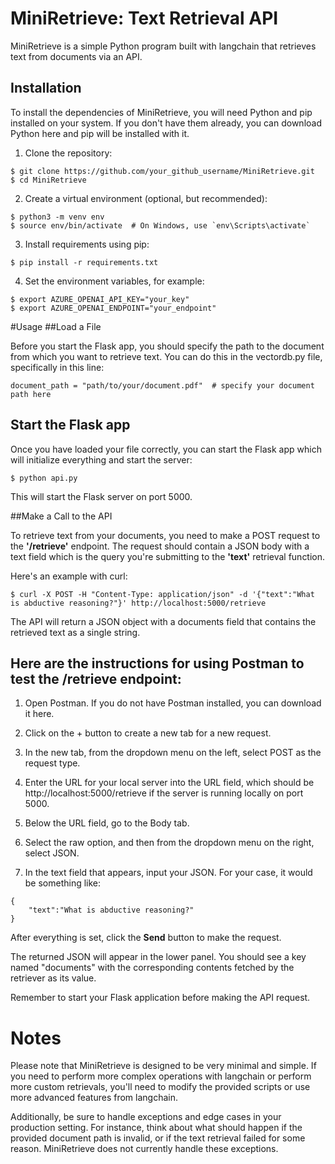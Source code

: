 # MiniRetrieve: Text Retrieval API
MiniRetrieve is a simple Python program built with langchain that retrieves text from documents via an API.

## Installation
To install the dependencies of MiniRetrieve, you will need Python and pip installed on your system. If you don't have them already, you can download Python here and pip will be installed with it.

1. Clone the repository:
```
$ git clone https://github.com/your_github_username/MiniRetrieve.git
$ cd MiniRetrieve
```

2. Create a virtual environment (optional, but recommended):
```
$ python3 -m venv env
$ source env/bin/activate  # On Windows, use `env\Scripts\activate`
```
3. Install requirements using pip:
```
$ pip install -r requirements.txt
```
4. Set the environment variables, for example:
```
$ export AZURE_OPENAI_API_KEY="your_key"
$ export AZURE_OPENAI_ENDPOINT="your_endpoint"
```

#Usage
##Load a File

Before you start the Flask app, you should specify the path to the document from which you want to retrieve text. You can do this in the vectordb.py file, specifically in this line:

```
document_path = "path/to/your/document.pdf"  # specify your document path here
```

## Start the Flask app

Once you have loaded your file correctly, you can start the Flask app which will initialize everything and start the server:
```
$ python api.py
```

This will start the Flask server on port 5000.

##Make a Call to the API

To retrieve text from your documents, you need to make a POST request to the **'/retrieve'** endpoint. The request should contain a JSON body with a text field which is the query you're submitting to the **'text'** retrieval function.

Here's an example with curl:
```
$ curl -X POST -H "Content-Type: application/json" -d '{"text":"What is abductive reasoning?"}' http://localhost:5000/retrieve
```
The API will return a JSON object with a documents field that contains the retrieved text as a single string.

## Here are the instructions for using Postman to test the /retrieve endpoint:

1. Open Postman. If you do not have Postman installed, you can download it here.

2. Click on the + button to create a new tab for a new request.

3. In the new tab, from the dropdown menu on the left, select POST as the request type.

4. Enter the URL for your local server into the URL field, which should be http://localhost:5000/retrieve if the server is running locally on port 5000.

5. Below the URL field, go to the Body tab.

6. Select the raw option, and then from the dropdown menu on the right, select JSON.

7. In the text field that appears, input your JSON. For your case, it would be something like:
```
{
    "text":"What is abductive reasoning?"
}
```
After everything is set, click the **Send** button to make the request.

The returned JSON will appear in the lower panel. You should see a key named "documents" with the corresponding contents fetched by the retriever as its value.

Remember to start your Flask application before making the API request.

# Notes
Please note that MiniRetrieve is designed to be very minimal and simple. If you need to perform more complex operations with langchain or perform more custom retrievals, you'll need to modify the provided scripts or use more advanced features from langchain.

Additionally, be sure to handle exceptions and edge cases in your production setting. For instance, think about what should happen if the provided document path is invalid, or if the text retrieval failed for some reason. MiniRetrieve does not currently handle these exceptions.
